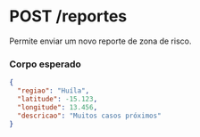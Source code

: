 # POST /reportes

Permite enviar um novo reporte de zona de risco.

### Corpo esperado

```json
{
  "regiao": "Huíla",
  "latitude": -15.123,
  "longitude": 13.456,
  "descricao": "Muitos casos próximos"
}
```